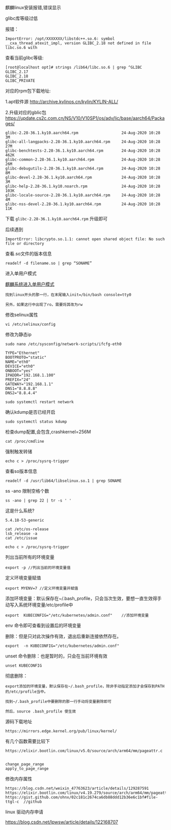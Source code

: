 麒麟linux安装报错,错误显示

glibc库等级过低

报错：

```
ImportError: /opt/XXXXXXX/libstdc++.so.6: symbol __cxa_thread_atexit_impl, version GLIBC_2.18 not defined in file libc.so.6 with 
```

查看当前glibc等级:

```
[root@localhost opt]# strings /lib64/libc.so.6 | grep ^GLIBC
GLIBC_2.17
GLIBC_2.18
GLIBC_PRIVATE
```

对应的rpm包下载地址:

1.apt软件源
http://archive.kylinos.cn/kylin/KYLIN-ALL/

2.升级对应的gblic包
https://update.cs2c.com.cn/NS/V10/V10SP1/os/adv/lic/base/aarch64/Packages/

```
glibc-2.28-36.1.ky10.aarch64.rpm                   24-Aug-2020 10:28      3M
glibc-all-langpacks-2.28-36.1.ky10.aarch64.rpm     24-Aug-2020 10:28     27M
glibc-benchtests-2.28-36.1.ky10.aarch64.rpm        24-Aug-2020 10:28    462K
glibc-common-2.28-36.1.ky10.aarch64.rpm            24-Aug-2020 10:28     26M
glibc-debugutils-2.28-36.1.ky10.aarch64.rpm        24-Aug-2020 10:28      8M
glibc-devel-2.28-36.1.ky10.aarch64.rpm             24-Aug-2020 10:28      3M
glibc-help-2.28-36.1.ky10.noarch.rpm               24-Aug-2020 10:28    103K
glibc-locale-source-2.28-36.1.ky10.aarch64.rpm     24-Aug-2020 10:28      4M
glibc-nss-devel-2.28-36.1.ky10.aarch64.rpm         24-Aug-2020 10:28     11K
```

下载 `glibc-2.28-36.1.ky10.aarch64.rpm` 升级即可



后续遇到

```
ImportError: libcrypto.so.1.1: cannot open shared object file: No such file or directory
```



查看.so文件的版本信息

```
readelf -d filename.so | grep “SONAME”
```



进入单用户模式

[麒麟系统进入单用户模式](https://blog.csdn.net/weixin_43173670/article/details/138598070?utm_medium=distribute.pc_relevant.none-task-blog-2~default~baidujs_baidulandingword~default-1-138598070-blog-124593304.235^v43^pc_blog_bottom_relevance_base2&spm=1001.2101.3001.4242.2&utm_relevant_index=4)

```
找到linux开头的那一行，在末尾输入init=/bin/bash console=tty0

另外，如果这行中出现了ro，需要将其改为rw
```



修改selinux属性

```
vi /etc/selinux/config
```



修改为静态ip

```
sudo nano /etc/sysconfig/network-scripts/ifcfg-eth0
```

```
TYPE="Ethernet"
BOOTPROTO="static"
NAME="eth0"
DEVICE="eth0"
ONBOOT="yes"
IPADDR="192.168.1.100"
PREFIX="24"
GATEWAY="192.168.1.1"
DNS1="8.8.8.8"
DNS2="8.8.4.4"
```

```
sudo systemctl restart network
```



确认kdump是否已经开启

```
sudo systemctl status kdump
```

检查dump配置,会包含,crashkernel=256M

```
cat /proc/cmdline
```

强制触发转储

```
echo c > /proc/sysrq-trigger
```



查看so版本信息

```
readelf -d /usr/lib64/libselinux.so.1 | grep SONAME
```



ss -ano 限制空格个数

```
ss -ano | grep 22 | tr -s ' '
```



这是什么系统?

```
5.4.18-53-generic
```

```
cat /etc/os-release
lsb_release -a
cat /etc/issue

```



```
echo c > /proc/sysrq-trigger 
```





列出当前所有的环境变量

```
export -p //列出当前的环境变量值
```



定义环境变量赋值

```
export MYENV=7 //定义环境变量并赋值
```



添加环境变量：默认保存在~/.bash_profile，只会当次生效，要想一直生效得手动写入系统环境变量/etc/profile中

```
export  KUBECONFIG="/etc/kubernetes/admin.conf"    //添加环境变量
```



env 命令即可查看到设置后的环境变量　　



删除：但是只对此次操作有效，退出后重新连接依然存在。

```
export  -n KUBECONFIG="/etc/kubernetes/admin.conf"
```



unset 命令删除：也是暂时的，只会在当前环境有效

```
unset KUBECONFIG
```



彻底删除：

```
export添加的环境变量，默认保存在~/.bash_profile，除非手动指定添加才会保存到PATH的/etc/profile当中。

找到~/.bash_profile中要删除的那一行手动将变量删除即可

然后，source .bash_profile 使生效
```



源码下载地址

```
https://mirrors.edge.kernel.org/pub/linux/kernel/
```



有几个函数需要比较下

```
https://elixir.bootlin.com/linux/v5.0/source/arch/arm64/mm/pageattr.c
```



```

change_page_range
apply_to_page_range
```





修改内存属性

```
https://blog.csdn.net/weixin_47763623/article/details/129287591
https://elixir.bootlin.com/linux/v4.19.279/source/arch/arm64/mm/pageattr.c#L44
https://gist.github.com/ohnx/02c181c2674ca6db88ddd12b36e6c1bf#file-ttgl-c  //github
```



linux 驱动内存申请

https://blog.csdn.net/lpwsw/article/details/122168707